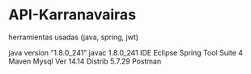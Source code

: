 # API-Karranavairas
herramientas usadas (java, spring, jwt)

java version "1.8.0_241"
javac 1.8.0_241
IDE Eclipse Spring Tool Suite 4
Maven
Mysql Ver 14.14 Distrib 5.7.29
Postman
